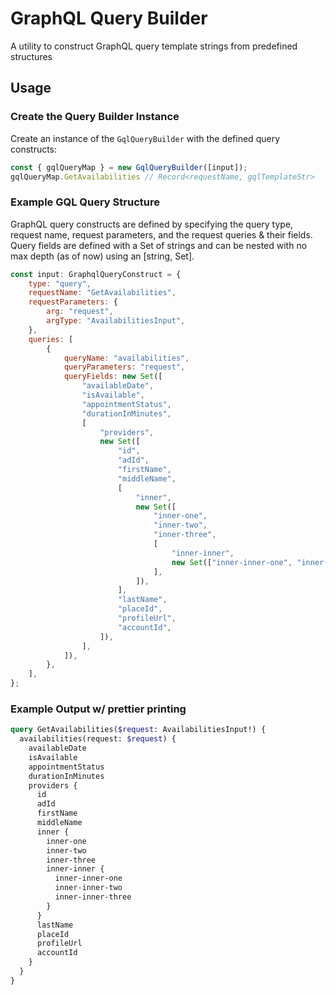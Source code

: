 # GraphQL Query Builder

A utility to construct GraphQL query template strings from predefined structures

## Usage

### Create the Query Builder Instance

Create an instance of the `GqlQueryBuilder` with the defined query constructs:

```javascript
const { gqlQueryMap } = new GqlQueryBuilder([input]);
gqlQueryMap.GetAvailabilities // Record<requestName, gqlTemplateStr> 
```


### Example GQL Query Structure 

GraphQL query constructs are defined by specifying the query type, request name, request parameters, and the request queries & their fields.
Query fields are defined with a Set of strings and can be nested with no max depth (as of now) using an [string, Set<string>].  

```javascript
const input: GraphqlQueryConstruct = {
    type: "query",
    requestName: "GetAvailabilities",
    requestParameters: {
        arg: "request",
        argType: "AvailabilitiesInput",
    },
    queries: [
        {
            queryName: "availabilities",
            queryParameters: "request",
            queryFields: new Set([
                "availableDate",
                "isAvailable",
                "appointmentStatus",
                "durationInMinutes",
                [
                    "providers",
                    new Set([
                        "id",
                        "adId",
                        "firstName",
                        "middleName",
                        [
                            "inner",
                            new Set([
                                "inner-one",
                                "inner-two",
                                "inner-three",
                                [
                                    "inner-inner",
                                    new Set(["inner-inner-one", "inner-inner-two", "inner-inner-three"]),
                                ],
                            ]),
                        ],
                        "lastName",
                        "placeId",
                        "profileUrl",
                        "accountId",
                    ]),
                ],
            ]),
        },
    ],
};
```
### Example Output w/ prettier printing

```graphql
query GetAvailabilities($request: AvailabilitiesInput!) {
  availabilities(request: $request) {
    availableDate
    isAvailable
    appointmentStatus
    durationInMinutes
    providers {
      id
      adId
      firstName
      middleName
      inner {
        inner-one
        inner-two
        inner-three
        inner-inner {
          inner-inner-one
          inner-inner-two
          inner-inner-three
        }
      }
      lastName
      placeId
      profileUrl
      accountId
    }
  }
}
```
